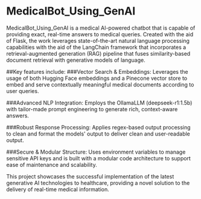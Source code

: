 # MedicalBot_Using_GenAI

MedicalBot_Using_GenAI is a medical AI-powered chatbot that is capable of providing exact, real-time answers to medical queries. Created with the aid of Flask, the work leverages state-of-the-art natural language processing capabilities with the aid of the LangChain framework that incorporates a retrieval-augmented generation (RAG) pipeline that fuses similarity-based document retrieval with generative models of language.

##Key features include:
###Vector Search & Embeddings: Leverages the usage of both Hugging Face embeddings and a Pinecone vector store to embed and serve contextually meaningful medical documents according to user queries.

###Advanced NLP Integration: Employs the OllamaLLM (deepseek-r1:1.5b) with tailor-made prompt engineering to generate rich, context-aware answers.

###Robust Response Processing: Applies regex-based output processing to clean and format the models' output to deliver clean and user-readable output.


###Secure & Modular Structure: Uses environment variables to manage sensitive API keys and is built with a modular code architecture to support ease of maintenance and scalability.


This project showcases the successful implementation of the latest generative AI technologies to healthcare, providing a novel solution to the delivery of real-time medical information.
